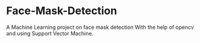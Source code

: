 # Face-Mask-Detection
A Machine Learning project on face mask detection With the help of opencv and using Support Vector Machine.
